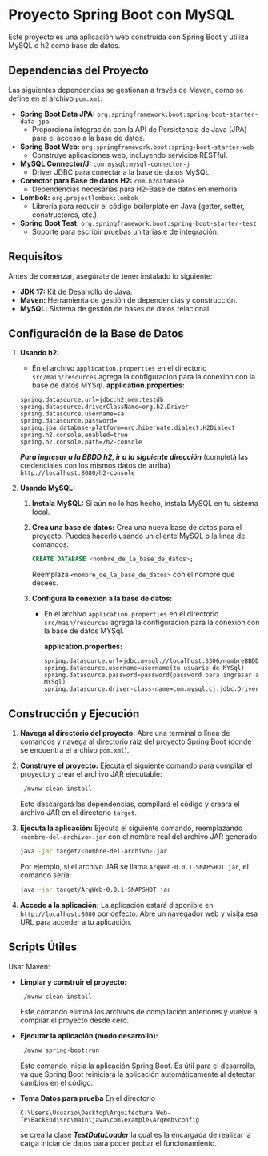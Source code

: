 # Proyecto Spring Boot con MySQL

Este proyecto es una aplicación web construida con Spring Boot y utiliza MySQL o h2 como base de datos.

## Dependencias del Proyecto

Las siguientes dependencias se gestionan a través de Maven, como se define en el archivo `pom.xml`:

* **Spring Boot Data JPA:** `org.springframework.boot:spring-boot-starter-data-jpa`
    * Proporciona integración con la API de Persistencia de Java (JPA) para el acceso a la base de datos.
* **Spring Boot Web:** `org.springframework.boot:spring-boot-starter-web`
    * Construye aplicaciones web, incluyendo servicios RESTful.
* **MySQL Connector/J:** `com.mysql:mysql-connector-j`
    * Driver JDBC para conectar a la base de datos MySQL.
* **Conector para Base de datos H2:** `com.h2database`
    * Dependencias necesarias para H2-Base de datos en memoria
* **Lombok:** `org.projectlombok:lombok`
    * Librería para reducir el código boilerplate en Java (getter, setter, constructores, etc.).
* **Spring Boot Test:** `org.springframework.boot:spring-boot-starter-test`
    * Soporte para escribir pruebas unitarias e de integración.

## Requisitos

Antes de comenzar, asegúrate de tener instalado lo siguiente:

* **JDK 17:** Kit de Desarrollo de Java.
* **Maven:** Herramienta de gestión de dependencias y construcción.
* **MySQL:** Sistema de gestión de bases de datos relacional.

## Configuración de la Base de Datos

1. **Usando h2:**
    * En el archivo `application.properties` en el directorio `src/main/resources` agrega la configuracion para la conexion con la base de datos MYSql.
    **application.properties:**

    ```properties
    spring.datasource.url=jdbc:h2:mem:testdb
    spring.datasource.driverClassName=org.h2.Driver
    spring.datasource.username=sa
    spring.datasource.password=
    spring.jpa.database-platform=org.hibernate.dialect.H2Dialect
    spring.h2.console.enabled=true
    spring.h2.console.path=/h2-console
    ```

    ***Para ingresar a la BBDD h2, ir a la siguiente dirección***  (completá las credenciales con los mismos datos de arriba)
    `http://localhost:8080/h2-console`


2.  **Usando MySQL:**
    1.  **Instala MySQL:** Si aún no lo has hecho, instala MySQL en tu sistema local.
    2.  **Crea una base de datos:** Crea una nueva base de datos para el proyecto.  Puedes hacerlo usando un cliente MySQL o la línea de comandos:

        ```sql
        CREATE DATABASE <nombre_de_la_base_de_datos>;
        ```

        Reemplaza `<nombre_de_la_base_de_datos>` con el nombre que desees.
    3.  **Configura la conexión a la base de datos:**
        * En el archivo `application.properties` en el directorio `src/main/resources` agrega la configuracion para la conexion con la base de datos MYSql.

            **application.properties:**

            ```properties
            spring.datasource.url=jdbc:mysql://localhost:3306/nombreBBDD
            spring.datasource.username=username(tu usuario de MYSql)
            spring.datasource.password=password(password para ingresar a MYSql)
            spring.datasource.driver-class-name=com.mysql.cj.jdbc.Driver
            ```


## Construcción y Ejecución

1.  **Navega al directorio del proyecto:** Abre una terminal o línea de comandos y navega al directorio raíz del proyecto Spring Boot (donde se encuentra el archivo `pom.xml`).
2.  **Construye el proyecto:** Ejecuta el siguiente comando para compilar el proyecto y crear el archivo JAR ejecutable:

    ```bash
    ./mvnw clean install
    ```

    Esto descargará las dependencias, compilará el código y creará el archivo JAR en el directorio `target`.
3.  **Ejecuta la aplicación:** Ejecuta el siguiente comando, reemplazando `<nombre-del-archivo>.jar` con el nombre real del archivo JAR generado:

    ```bash
    java -jar target/<nombre-del-archivo>.jar
    ```
    Por ejemplo, si el archivo JAR se llama `ArqWeb-0.0.1-SNAPSHOT.jar`, el comando sería:

    ```bash
    java -jar target/ArqWeb-0.0.1-SNAPSHOT.jar
    ```
4.  **Accede a la aplicación:** La aplicación estará disponible en `http://localhost:8080` por defecto.  Abre un navegador web y visita esa URL para acceder a tu aplicación.

## Scripts Útiles

Usar Maven:

* **Limpiar y construir el proyecto:**
    ```bash
    ./mvnw clean install
    ```
    Este comando elimina los archivos de compilación anteriores y vuelve a compilar el proyecto desde cero.
    
* **Ejecutar la aplicación (modo desarrollo):**
    ```bash
    ./mvnw spring-boot:run
    ```
    Este comando inicia la aplicación Spring Boot. Es útil para el desarrollo, ya que Spring Boot reiniciará la aplicación automáticamente al detectar cambios en el código.

* **Tema Datos para prueba**
    En el directorio
    ```
    C:\Users\Usuario\Desktop\Arquitectura Web-TP\BackEnd\src\main\java\com\example\ArqWeb\config
    ```
    se crea la clase ***TestDataLoader*** la cual es la encargada de realizar la carga iniciar de datos para poder probar el funcionamiento. 
